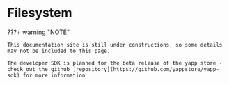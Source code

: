 # Filesystem



???+ warning "NOTE"    

    This documentation site is still under constructions, so some details may not be included to this page.

    The developer SDK is planned for the beta release of the yapp store - check out the github [repository](https://github.com/yappstore/yapp-sdk) for more information
